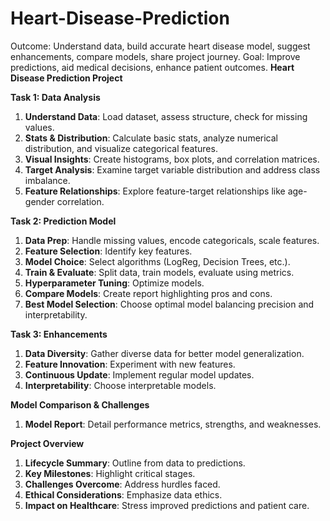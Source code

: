 # Heart-Disease-Prediction
Outcome: Understand data, build accurate heart disease model, suggest enhancements, compare models, share project journey. Goal: Improve predictions, aid medical decisions, enhance patient outcomes.
**Heart Disease Prediction Project**

**Task 1: Data Analysis**

1. **Understand Data**: Load dataset, assess structure, check for missing values.
2. **Stats & Distribution**: Calculate basic stats, analyze numerical distribution, and visualize categorical features.
3. **Visual Insights**: Create histograms, box plots, and correlation matrices.
4. **Target Analysis**: Examine target variable distribution and address class imbalance.
5. **Feature Relationships**: Explore feature-target relationships like age-gender correlation.

**Task 2: Prediction Model**

1. **Data Prep**: Handle missing values, encode categoricals, scale features.
2. **Feature Selection**: Identify key features.
3. **Model Choice**: Select algorithms (LogReg, Decision Trees, etc.).
4. **Train & Evaluate**: Split data, train models, evaluate using metrics.
5. **Hyperparameter Tuning**: Optimize models.
6. **Compare Models**: Create report highlighting pros and cons.
7. **Best Model Selection**: Choose optimal model balancing precision and interpretability.

**Task 3: Enhancements**

1. **Data Diversity**: Gather diverse data for better model generalization.
2. **Feature Innovation**: Experiment with new features.
3. **Continuous Update**: Implement regular model updates.
4. **Interpretability**: Choose interpretable models.

**Model Comparison & Challenges**

1. **Model Report**: Detail performance metrics, strengths, and weaknesses.

**Project Overview**

1. **Lifecycle Summary**: Outline from data to predictions.
2. **Key Milestones**: Highlight critical stages.
3. **Challenges Overcome**: Address hurdles faced.
4. **Ethical Considerations**: Emphasize data ethics.
5. **Impact on Healthcare**: Stress improved predictions and patient care.
